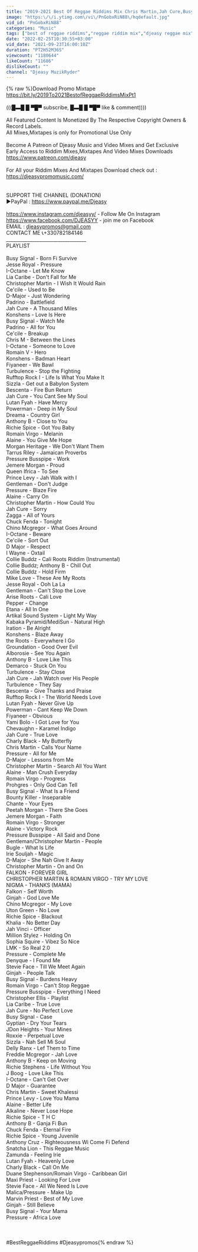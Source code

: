 ```yaml
---
title: "2019-2021 Best Of Reggae Riddims Mix Chris Martin,Jah Cure,Busy,Turbulence,Sizzla,Romain Virgo,Alain"
image: "https:\/\/i.ytimg.com\/vi\/PnGobxRiN88\/hqdefault.jpg"
vid_id: "PnGobxRiN88"
categories: "Music"
tags: ["best of reggae riddims","reggae riddim mix","djeasy reggae mix"]
date: "2022-02-25T10:30:55+03:00"
vid_date: "2021-09-23T16:00:10Z"
duration: "PT2H52M36S"
viewcount: "1180644"
likeCount: "11686"
dislikeCount: ""
channel: "Djeasy MuzikRyder"
---
```

{% raw %}Download Promo Mixtape  <a rel="nofollow" target="blank" href="https://bit.ly/2019To2021BestofReggaeRiddimsMixPt1">https://bit.ly/2019To2021BestofReggaeRiddimsMixPt1</a><br /><br />(((█▬█ █ ▀█▀ subscribe, █▬█ █ ▀█▀ like &amp; comment))))<br /><br />All Featured Content Is Monetized By The Respective Copyright Owners &amp; Record Labels.<br />All Mixes,Mixtapes is only for Promotional Use Only<br /><br />Become A Patreon of Djeasy Music and Video Mixes and Get Exclusive Early Access to Riddim Mixes,Mixtapes And Video Mixes Downloads  <a rel="nofollow" target="blank" href="https://www.patreon.com/djeasy">https://www.patreon.com/djeasy</a><br /><br />For All your Riddim Mixes And Mixtapes Download check out : <a rel="nofollow" target="blank" href="https://djeasypromomusic.com/">https://djeasypromomusic.com/</a><br /><br /><br />SUPPORT THE CHANNEL (DONATION)<br />►PayPal : <a rel="nofollow" target="blank" href="https://www.paypal.me/Djeasy">https://www.paypal.me/Djeasy</a><br /><br /> <a rel="nofollow" target="blank" href="https://www.instagram.com/djeasyy/">https://www.instagram.com/djeasyy/</a>  - Follow Me On Instagram<br /><a rel="nofollow" target="blank" href="https://www.facebook.com/DJEASYY">https://www.facebook.com/DJEASYY</a> - join me on Facebook<br />EMAIL : djeasypromos@gmail.com<br />CONTACT ME 📞+330782184146<br />__________________________________<br />PLAYLIST<br /><br />Busy Signal - Born Fi Survive<br />Jesse Royal - Pressure<br />I-Octane - Let Me Know<br />Lia Caribe - Don't Fall for Me<br />Christopher Martin - I Wish It Would Rain<br />Ce'cile - Used to Be<br />D-Major - Just Wondering<br />Padrino - Battlefield<br />Jah Cure - A Thousand Miles<br />Konshens - Love Is Here<br />Busy Signal - Watch Me<br />Padrino - All for You<br />Ce'cile - Breakup<br />Chris M - Between the Lines<br />I-Octane - Someone to Love<br />Romain V - Hero<br />Konshens - Badman Heart<br />Fiyaneer - We Bawl<br />Turbulence - Stop the Fighting<br />Rufftop Rock I - Life Is What You Make It<br />Sizzla - Get out a Babylon System<br />Bescenta - Fire Bun Return<br />Jah Cure - You Cant See My Soul<br />Lutan Fyah - Have Mercy<br />Powerman - Deep in My Soul<br />Dreama - Country Girl<br />Anthony B - Close to You<br />Richie Spice - Got You Baby<br />Romain Virgo - Melanin<br />Alaine - You Give Me Hope<br />Morgan Heritage - We Don't Want Them<br />Tarrus Riley - Jamaican Proverbs<br />Pressure Busspipe - Work<br />Jemere Morgan - Proud<br />Queen Ifrica - To See<br />Prince Levy - Jah Walk with I<br />Gentleman - Don't Judge<br />Pressure - Blaze Fire<br />Alaine - Carry On<br />Christopher Martin - How Could You<br />Jah Cure - Sorry<br />Zagga - All of Yours<br />Chuck Fenda - Tonight<br />Chino Mcgregor - What Goes Around<br />I-Octane - Beware<br />Ce'cile - Sort Out<br />D Major - Respect<br />I Wayne - Oxtail<br />Collie Buddz - Cali Roots Riddim (Instrumental)<br />Collie Buddz; Anthony B - Chill Out<br />Collie Buddz - Hold Firm<br />Mike Love - These Are My Roots<br />Jesse Royal - Ooh La La<br />Gentleman - Can't Stop the Love<br />Arise Roots - Cali Love<br />Pepper - Change<br />Etana - All In One<br />Artikal Sound System - Light My Way<br />Kabaka Pyramid/MediSun - Natural High<br />Iration - Be Alright<br />Konshens - Blaze Away<br />the Roots - Everywhere I Go<br />Groundation - Good Over Evil<br />Alborosie - See You Again<br />Anthony B - Love Like This<br />Demarco - Stuck On You<br />Turbulence - Stay Close<br />Jah Cure - Jah Watch over His People<br />Turbulence - They Say<br />Bescenta - Give Thanks and Praise<br />Rufftop Rock I - The World Needs Love<br />Lutan Fyah - Never Give Up<br />Powerman - Cant Keep We Down<br />Fiyaneer - Obvious<br />Yami Bolo - I Got Love for You<br />Chevaughn - Karamel Indigo<br />Jah Cure - True Love<br />Charly Black - My Butterfly<br />Chris Martin - Calls Your Name<br />Pressure - All for Me<br />D-Major - Lessons from Me<br />Christopher Martin - Search All You Want<br />Alaine - Man Crush Everyday<br />Romain Virgo - Progress<br />Prohgres - Only God Can Tell<br />Busy Signal - What Is a Friend<br />Bounty Killer - Inseparable<br />Chante - Your Eyes<br />Peetah Morgan - There She Goes<br />Jemere Morgan - Faith<br />Romain Virgo - Stronger<br />Alaine - Victory Rock<br />Pressure Busspipe - All Said and Done<br />Gentleman/Christopher Martin - People<br />Bugle - What Is Life<br />Irie Souljah - Magic<br />D-Major - She Nah Give It Away<br />Christopher Martin - On and On<br />FALKON - FOREVER GIRL <br />CHRISTOPHER MARTIN &amp; ROMAIN VIRGO - TRY MY LOVE <br />NIGMA - THANKS (MAMA) <br />Falkon - Self Worth<br />Ginjah - God Love Me<br />Chino Mcgregor - My Love<br />Uton Green - No Love<br />Richie Spice - Blackout<br />Khalia - No Better Day<br />Jah Vinci - Officer<br />Million Stylez - Holding On<br />Sophia Squire - Vibez So Nice<br />LMK - So Real 2.0<br />Pressure - Complete Me<br />Denyque - I Found Me<br />Stevie Face - Till We Meet Again<br />Ginjah - People Talk<br />Busy Signal - Burdens Heavy<br />Romain Virgo - Can't Stop Reggae<br />Pressure Busspipe - Everything I Need<br />Christopher Ellis - Playlist<br />Lia Caribe - True Love<br />Jah Cure - No Perfect Love<br />Busy Signal - Case<br />Gyptian - Dry Your Tears<br />JDon Heights - Your Mines<br />Roxxie - Perpetual Love<br />Sizzla - Nah Sell Mi Soul<br />Delly Ranx - Lef Them to Time<br />Freddie Mcgregor - Jah Love<br />Anthony B - Keep on Moving<br />Richie Stephens - Life Without You<br />J Boog - Love Like This<br />I-Octane - Can't Get Over<br />D Major - Guarantee<br />Chris Martin - Sweet Khalessi<br />Prince Levy - Love You Mama<br />Alaine - Better Life<br />Alkaline - Never Lose Hope<br />Richie Spice - T H C<br />Anthony B - Ganja Fi Bun<br />Chuck Fenda - Eternal Fire<br />Richie Spice - Young Juvenile<br />Anthony Cruz - Righteousness Wi Come Fi Defend<br />Snatcha Lion - This Reggae Music<br />Zamunda - Feeling Irie<br />Lutan Fyah - Heavenly Love<br />Charly Black - Call On Me<br />Duane Stephenson/Romain Virgo - Caribbean Girl<br />Maxi Priest - Looking For Love<br />Stevie Face - All We Need Is Love<br />Malica/Pressure - Make Up<br />Marvin Priest - Best of My Love<br />Ginjah - Still Believe<br />Busy Signal - Your Mama<br />Pressure - Africa Love<br /><br /><br /><br />#BestReggaeRiddims #Djeasypromos{% endraw %}
